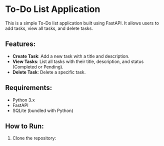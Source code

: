 # To-Do List Application

This is a simple To-Do list application built using FastAPI. It allows users to add tasks, view all tasks, and delete tasks.

## Features:
- **Create Task**: Add a new task with a title and description.
- **View Tasks**: List all tasks with their title, description, and status (Completed or Pending).
- **Delete Task**: Delete a specific task.

## Requirements:
- Python 3.x
- FastAPI
- SQLite (bundled with Python)

## How to Run:
1. Clone the repository:
